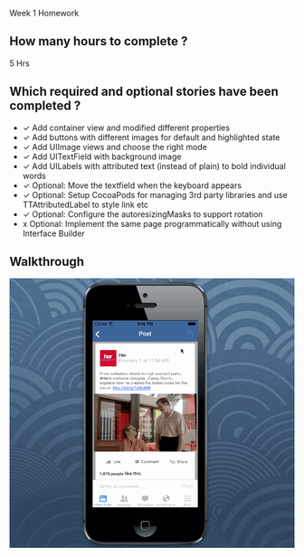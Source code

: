 

Week 1 Homework

## How many hours to complete ?

5 Hrs

## Which required and optional stories have been completed ?

- ✓ Add container view and modified different properties
- ✓ Add buttons with different images for default and highlighted state
- ✓ Add UIImage views and choose the right mode
- ✓ Add UITextField with background image
- ✓ Add UILabels with attributed text (instead of plain) to bold individual words
- ✓ Optional: Move the textfield when the keyboard appears
- ✓ Optional: Setup CocoaPods for managing 3rd party libraries and use TTAttributedLabel to style link etc
- ✓ Optional: Configure the autoresizingMasks to support rotation
- x Optional: Implement the same page programmatically without using Interface
  Builder

## Walkthrough

![Walthrough](capture.gif)

